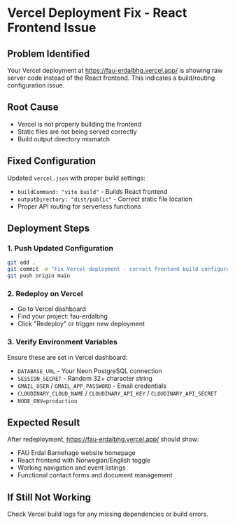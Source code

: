 # Vercel Deployment Fix - React Frontend Issue

## Problem Identified
Your Vercel deployment at https://fau-erdalbhg.vercel.app/ is showing raw server code instead of the React frontend. This indicates a build/routing configuration issue.

## Root Cause
- Vercel is not properly building the frontend
- Static files are not being served correctly
- Build output directory mismatch

## Fixed Configuration
Updated `vercel.json` with proper build settings:
- `buildCommand: "vite build"` - Builds React frontend
- `outputDirectory: "dist/public"` - Correct static file location
- Proper API routing for serverless functions

## Deployment Steps

### 1. Push Updated Configuration
```bash
git add .
git commit -m "Fix Vercel deployment - correct frontend build configuration"
git push origin main
```

### 2. Redeploy on Vercel
- Go to Vercel dashboard
- Find your project: fau-erdalbhg
- Click "Redeploy" or trigger new deployment

### 3. Verify Environment Variables
Ensure these are set in Vercel dashboard:
- `DATABASE_URL` - Your Neon PostgreSQL connection
- `SESSION_SECRET` - Random 32+ character string
- `GMAIL_USER` / `GMAIL_APP_PASSWORD` - Email credentials
- `CLOUDINARY_CLOUD_NAME` / `CLOUDINARY_API_KEY` / `CLOUDINARY_API_SECRET`
- `NODE_ENV=production`

## Expected Result
After redeployment, https://fau-erdalbhg.vercel.app/ should show:
- FAU Erdal Barnehage website homepage
- React frontend with Norwegian/English toggle
- Working navigation and event listings
- Functional contact forms and document management

## If Still Not Working
Check Vercel build logs for any missing dependencies or build errors.